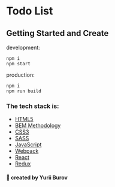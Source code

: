 # Todo List

## Getting Started and Create

development:

```
npm i
npm start
```

production:

```
npm i
npm run build
```

### The tech stack is:

- [HTML5](https://en.wikipedia.org/wiki/HTML5)
- [BEM Methodology](https://en.bem.info/methodology/)
- [CSS3](https://en.wikipedia.org/wiki/CSS)
- [SASS](https://sass-lang.com/)
- [JavaScript](https://developer.mozilla.org/en-US/docs/Web/JavaScript)
- [Webpack](https://webpack.js.org/)
- [React](https://reactjs.org/)
- [Redux](https://redux.js.org/)

#### 🚀 created by Yurii Burov
